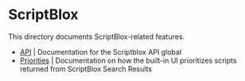 # ScriptBlox
This directory documents ScriptBlox-related features.

- [API](/Developers/ScriptBlox/API.md) | Documentation for the Scriptblox API global
- [Priorities](/Developers/ScriptBlox/Priorities.md) | Documentation on how the built-in UI prioritizes scripts returned from ScriptBlox Search Results
